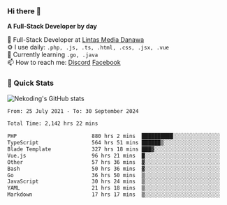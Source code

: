 ### Hi there 👋

**A Full-Stack Developer by day**

🔭 Full-Stack Developer at [Lintas Media Danawa](https://www.lintasmediadanawa.com/)  
⚙️ I use daily: `.php, .js, .ts, .html, .css, .jsx, .vue`  
🌱 Currently learning `.go, .java`  
📫 How to reach me: [Discord](https://discordapp.com/users/984448732999327766)  [Facebook](https://fb.me/tyvandi)  

### 🚀 Quick Stats  

![Nekoding's GitHub stats](https://github-readme-stats.vercel.app/api?username=nekoding&show_icons=true)

<!--START_SECTION:waka-->

```txt
From: 25 July 2021 - To: 30 September 2024

Total Time: 2,142 hrs 22 mins

PHP                        880 hrs 2 mins  ██████████░░░░░░░░░░░░░░░   40.00 %
TypeScript                 564 hrs 51 mins ██████▒░░░░░░░░░░░░░░░░░░   25.68 %
Blade Template             327 hrs 18 mins ███▓░░░░░░░░░░░░░░░░░░░░░   14.88 %
Vue.js                     96 hrs 21 mins  █░░░░░░░░░░░░░░░░░░░░░░░░   04.38 %
Other                      57 hrs 36 mins  ▓░░░░░░░░░░░░░░░░░░░░░░░░   02.62 %
Bash                       50 hrs 36 mins  ▓░░░░░░░░░░░░░░░░░░░░░░░░   02.30 %
Go                         36 hrs 50 mins  ▒░░░░░░░░░░░░░░░░░░░░░░░░   01.67 %
JavaScript                 30 hrs 24 mins  ▒░░░░░░░░░░░░░░░░░░░░░░░░   01.38 %
YAML                       21 hrs 18 mins  ▒░░░░░░░░░░░░░░░░░░░░░░░░   00.97 %
Markdown                   17 hrs 17 mins  ▒░░░░░░░░░░░░░░░░░░░░░░░░   00.79 %
```

<!--END_SECTION:waka-->

<!--
**nekoding/nekoding** is a ✨ _special_ ✨ repository because its `README.md` (this file) appears on your GitHub profile.

Here are some ideas to get you started:

- 🔭 I’m currently working on ...
- 🌱 I’m currently learning ...
- 👯 I’m looking to collaborate on ...
- 🤔 I’m looking for help with ...
- 💬 Ask me about ...
- 📫 How to reach me: ...
- 😄 Pronouns: ...
- ⚡ Fun fact: ...
-->
